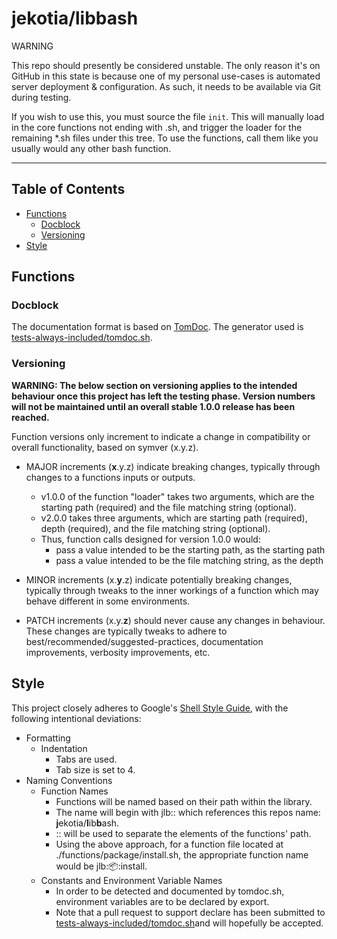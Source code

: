 # jekotia/libbash

WARNING

This repo should presently be considered unstable. The only reason it's on GitHub in this state is because one of my personal use-cases is automated server deployment & configuration. As such, it needs to be available via Git during testing.

If you wish to use this, you must source the file `init`. This will manually load in the core functions not ending with .sh, and trigger the loader for the remaining *.sh files under this tree. To use the functions, call them like you usually would any other bash function.

---

## Table of Contents

- [Functions](#functions)
    * [Docblock](#docblock)
    * [Versioning](#versioning)
- [Style](#style)


## Functions

### Docblock

The documentation format is based on [TomDoc](http://tomdoc.org). The generator used is [tests-always-included/tomdoc.sh](https://github.com/tests-always-included/tomdoc.sh).

### Versioning

**WARNING: The below section on versioning applies to the intended behaviour once this project has left the testing phase. Version numbers will not be maintained until an overall stable 1.0.0 release has been reached.**

Function versions only increment to indicate a change in compatibility or overall functionality, based on symver (x.y.z).

- MAJOR increments (**x**.y.z) indicate breaking changes, typically through changes to a functions inputs or outputs.
    * v1.0.0 of the function "loader" takes two arguments, which are the starting path (required) and the file matching string (optional).
    * v2.0.0 takes three arguments, which are starting path (required), depth (required), and the file matching string (optional).
    * Thus, function calls designed for version 1.0.0 would:
        * pass a value intended to be the starting path, as the starting path
        * pass a value intended to be the file matching string, as the depth
- MINOR increments (x.**y**.z) indicate potentially breaking changes, typically through tweaks to the inner workings of a function which may behave different in some environments.

- PATCH increments (x.y.**z**) should never cause any changes in behaviour. These changes are typically tweaks to adhere to best/recommended/suggested-practices, documentation improvements, verbosity improvements, etc.

## Style
This project closely adheres to Google's [Shell Style Guide](https://google.github.io/styleguide/shell.xml), with the following intentional deviations:

- Formatting
    * Indentation
        * Tabs are used.
        * Tab size is set to 4.
- Naming Conventions
    * Function Names
        * Functions will be named based on their path within the library.
        * The name will begin with jlb:: which references this repos name: **j**ekotia/**l**ib**b**ash.
        * :: will be used to separate the elements of the functions' path.
        * Using the above approach, for a function file located at ./functions/package/install.sh, the appropriate function name would be jlb::package::install.
    * Constants and Environment Variable Names
        * In order to be detected and documented by tomdoc.sh, environment variables are to be declared by export.
        * Note that a pull request to support declare has been submitted to [tests-always-included/tomdoc.sh](https://github.com/tests-always-included/tomdoc.sh)and will hopefully be accepted.
